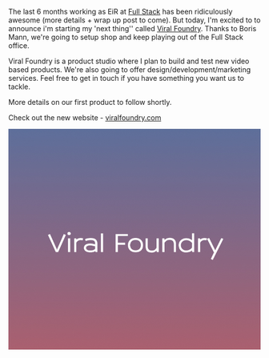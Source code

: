 
The last 6 months working as EiR at <a href="http://fullstack.ca">Full Stack</a> has been ridiculously awesome (more details + wrap up post to come). But today, I'm excited to to announce i'm starting my 'next thing'' called <a href="http://viralfoundry.com">Viral Foundry</a>. Thanks to Boris Mann, we're going to setup shop and keep playing out of the Full Stack office.

<!-- more -->

Viral Foundry is a product studio where I plan to build and test new video based products. We're also going to offer design/development/marketing services. Feel free to get in touch if you have something you want us to tackle. 

More details on our first product to follow shortly.

Check out the new website - <a href="http://viralfoundry.com">viralfoundry.com</a>

<a href="http://viralfoundry.com"><img src="assets/img/viral-foundry-big.jpg"></a>
